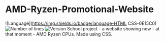 # AMD-Ryzen-Promotional-Website
![Language](https://img.shields.io/badge/language-HTML CSS-0E15C0)
![Number of lines](https://img.shields.io/tokei/lines/github/karolstawowski/AMD-Ryzen-Promotional-Website)
![Version](https://img.shields.io/badge/version-1.0.0.0-0E15C0)
School project - a website showing new - at that moment - AMD Ryzen CPUs. 
Made using CSS. 
